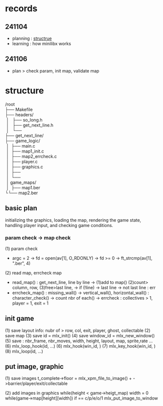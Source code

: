 # records

## 241104
- planning : [structrue](#structure)
- learning : how minilibx works

## 241106
- plan > check param, init map, validate map
# structure
/root  
├── Makefile  
├── headers/  
&nbsp;│ &nbsp; ├── so_long.h  
&nbsp;│ &nbsp; ├── get_next_line.h  
&nbsp;│ &nbsp; └──  
├── get_next_line/  
├── game_logic/  
&nbsp;│ &nbsp;├── main.c  
&nbsp;│ &nbsp;├── map1_init.c  
&nbsp;│ &nbsp;├── map2_errcheck.c  
&nbsp;│ &nbsp;├── player.c  
&nbsp;│ &nbsp;├── graphics.c  
&nbsp;│ &nbsp;├──  
&nbsp;│ &nbsp;└──  
&nbsp;│ game_maps/  
&nbsp;│ &nbsp;├── map1.ber  
└└── map2.ber  


## basic plan

initializing the graphics, loading the map, rendering the game state, handling player input, and checking game conditions.


### param check -> map check

(1) param check
- argc = 2 
    -> fd = open(av[1], O_RDONLY)
    -> fd >= 0
    -> ft_strcmp(av[1], ".ber", 4)

(2) read map, errcheck map
- read_map()
    : get_next_line, line by line
        -> (1)add to map() (2)count> column, row, (3)free>last line, 
        -> if (!line)
                -> last line
                -> not last line : err
- errcheck_map()
    : missing_wall() 
        -> vertical_wall(), horizontal_wall()
    : character_check() 
        -> count nbr of each()
        -> errcheck : collectives > 1, player = 1, exit = 1

## init game

(1) save layout info: nubr of > row, col, exit, player, ghost, collectable
(2) save map
(3) save id = mlx_init()
(4) save window_id = mlx_new_window()
(5) save : nbr_frame, nbr_moves, width, height, layout, map, sprite,rate ...
(6) mlx_loop_hook(id, ...)
(6) mlx_hook(win_id, )
(7) mlx_key_hook(win_id, )
(8) mlx_loop(id, ...)

## put image, graphic
(1) save images
    t_complete->floor = mlx_xpm_file_to_image()
    + ->barrier/player/exit/collectable

(2) add images in graphics
    while(height < game->heigt_map)
        width = 0
        while(game->map[height][width])
            if == c/p/e/o/1
                mlx_put_image_to_window